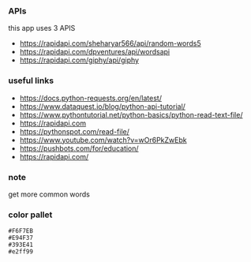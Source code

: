 
### APIs
this app uses 3 APIS
- https://rapidapi.com/sheharyar566/api/random-words5
- https://rapidapi.com/dpventures/api/wordsapi
- https://rapidapi.com/giphy/api/giphy

### useful links
- https://docs.python-requests.org/en/latest/
- https://www.dataquest.io/blog/python-api-tutorial/
- https://www.pythontutorial.net/python-basics/python-read-text-file/
- https://rapidapi.com
- https://pythonspot.com/read-file/
- https://www.youtube.com/watch?v=wOr6PkZwEbk
- https://pushbots.com/for/education/
- https://rapidapi.com/

### note
get more common words

### color pallet
    #F6F7EB
    #E94F37
    #393E41
    #e2ff99
